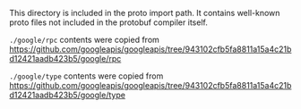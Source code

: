 This directory is included in the proto import path.
It contains well-known proto files not included in the protobuf compiler itself.

`./google/rpc` contents were copied from
https://github.com/googleapis/googleapis/tree/943102cfb5fa8811a15a4c21bd12421aadb423b5/google/rpc

`./google/type` contents were copied from
https://github.com/googleapis/googleapis/tree/943102cfb5fa8811a15a4c21bd12421aadb423b5/google/type

